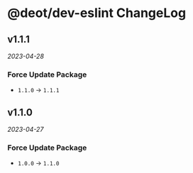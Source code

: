 # @deot/dev-eslint ChangeLog

## v1.1.1

_2023-04-28_

### Force Update Package

- `1.1.0` -> `1.1.1`

## v1.1.0

_2023-04-27_

### Force Update Package

- `1.0.0` -> `1.1.0`
